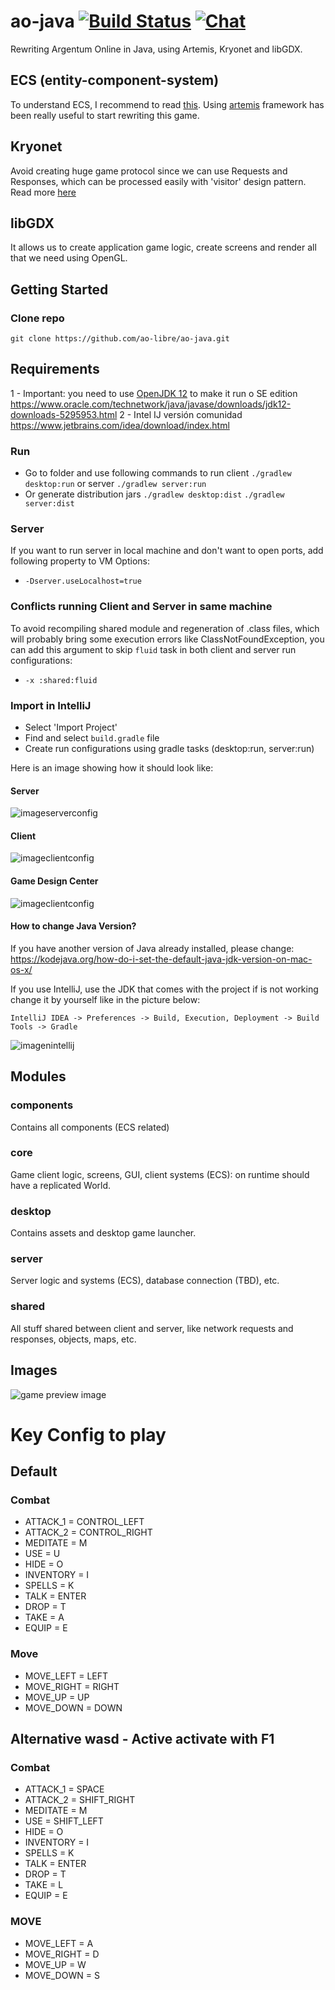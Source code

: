 # ao-java [![Build Status](https://travis-ci.org/ao-libre/ao-java.svg?branch=master)](https://travis-ci.org/ao-libre/ao-java) [![Chat](https://img.shields.io/badge/chat-on%20discord-7289da.svg)](https://discord.gg/GpX3zzZ)

Rewriting Argentum Online in Java, using Artemis, Kryonet and libGDX.

## ECS (entity-component-system)
To understand ECS, I recommend to read [this](https://github.com/junkdog/artemis-odb/wiki/Introduction-to-Entity-Systems).
Using [artemis](https://github.com/junkdog/artemis-odb) framework has been really useful to start rewriting this game.

## Kryonet
Avoid creating huge game protocol since we can use Requests and Responses, which can be processed easily with 'visitor' design pattern. 
Read more [here](https://github.com/EsotericSoftware/kryonet)

## libGDX
It allows us to create application game logic, create screens and render all that we need using OpenGL.

## Getting Started
### Clone repo
```
git clone https://github.com/ao-libre/ao-java.git
```
## Requirements

1 - Important: you need to use [OpenJDK 12](http://jdk.java.net/12/) to make it run o SE edition https://www.oracle.com/technetwork/java/javase/downloads/jdk12-downloads-5295953.html
2 - Intel IJ versión comunidad https://www.jetbrains.com/idea/download/index.html

### Run
* Go to folder and use following commands to run client ```./gradlew desktop:run``` or server ```./gradlew server:run```
* Or generate distribution jars ``` ./gradlew desktop:dist ``` ``` ./gradlew server:dist ```

### Server
If you want to run server in local machine and don't want to open ports, add following property to VM Options:
* ```-Dserver.useLocalhost=true```

### Conflicts running Client and Server in same machine
To avoid recompiling shared module and regeneration of .class files, which will probably bring some execution errors like ClassNotFoundException, you can add this argument to skip `fluid` task in both client and server run configurations:
* ```-x :shared:fluid```

### Import in IntelliJ
* Select 'Import Project'
* Find and select ```build.gradle``` file
* Create run configurations using gradle tasks (desktop:run, server:run)

Here is an image showing how it should look like:
#### Server
![imageserverconfig](https://cdn.discordapp.com/attachments/573645939663699988/620037001122414606/Captura_de_pantalla_de_2019-09-07_20-23-53.png)
#### Client
![imageclientconfig](https://cdn.discordapp.com/attachments/573645939663699988/620037006545649669/Captura_de_pantalla_de_2019-09-07_20-23-37.png)
#### Game Design Center
![imageclientconfig](https://cdn.discordapp.com/attachments/573645939663699988/620037009829789698/Captura_de_pantalla_de_2019-09-07_20-23-08.png)

#### How to change Java Version?
If you have another version of Java already installed, please change: 
https://kodejava.org/how-do-i-set-the-default-java-jdk-version-on-mac-os-x/

If you use IntelliJ, use the JDK that comes with the project if is not working change it by yourself like in the picture below:

`IntelliJ IDEA -> Preferences -> Build, Execution, Deployment -> Build Tools -> Gradle `

![imagenintellij](https://cdn.discordapp.com/attachments/580487031197794313/627486688574308392/Captura_de_pantalla_de_2019-09-28_09-39-58.png)


## Modules

### components
Contains all components (ECS related) 
### core
Game client logic, screens, GUI, client systems (ECS): on runtime should have a replicated World.
### desktop
Contains assets and desktop game launcher.
### server
Server logic and systems (ECS), database connection (TBD), etc.
### shared
All stuff shared between client and server, like network requests and responses, objects, maps, etc.

## Images 
![game preview image](https://cdn.discordapp.com/attachments/586729778027954187/599781752357126165/aoj2.png)

# Key Config to play
## Default

### Combat
* ATTACK_1 = CONTROL_LEFT
* ATTACK_2 = CONTROL_RIGHT
* MEDITATE = M
* USE = U
* HIDE = O
* INVENTORY = I
* SPELLS = K
* TALK = ENTER
* DROP = T
* TAKE = A
* EQUIP = E

### Move
* MOVE_LEFT = LEFT
* MOVE_RIGHT = RIGHT
* MOVE_UP = UP
* MOVE_DOWN = DOWN

## Alternative wasd - Active activate with F1
### Combat
* ATTACK_1 = SPACE
* ATTACK_2 = SHIFT_RIGHT
* MEDITATE = M
* USE = SHIFT_LEFT
* HIDE = O
* INVENTORY = I
* SPELLS = K
* TALK = ENTER
* DROP = T
* TAKE = L
* EQUIP = E

### MOVE
* MOVE_LEFT = A
* MOVE_RIGHT = D
* MOVE_UP = W
* MOVE_DOWN = S
